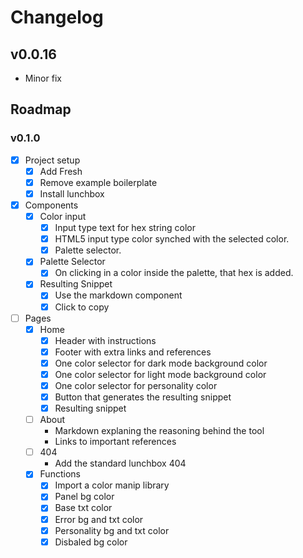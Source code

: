 # Changelog

## v0.0.16

- Minor fix

## Roadmap

### v0.1.0

- [x] Project setup
  - [x] Add Fresh
  - [x] Remove example boilerplate
  - [x] Install lunchbox
- [x] Components
  - [x] Color input
    - [x] Input type text for hex string color
    - [x] HTML5 input type color synched with the selected color.
    - [x] Palette selector.
  - [x] Palette Selector
    - [x] On clicking in a color inside the palette, that hex is added.
  - [x] Resulting Snippet
    - [x] Use the markdown component
    - [x] Click to copy
- [ ] Pages
  - [x] Home
    - [x] Header with instructions
    - [x] Footer with extra links and references
    - [x] One color selector for dark mode background color
    - [x] One color selector for light mode background color
    - [x] One color selector for personality color
    - [x] Button that generates the resulting snippet
    - [x] Resulting snippet
  - [ ] About
    - Markdown explaning the reasoning behind the tool
    - Links to important references
  - [ ] 404
    - Add the standard lunchbox 404
  - [x] Functions
    - [x] Import a color manip library
    - [x] Panel bg color
    - [x] Base txt color
    - [x] Error bg and txt color
    - [x] Personality bg and txt color
    - [x] Disbaled bg color
